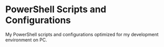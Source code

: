 # PowerShell Scripts and Configurations
My PowerShell scripts and configurations optimized for my development environment on PC.
